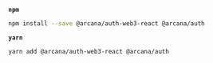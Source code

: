 **`npm`**

```bash
npm install --save @arcana/auth-web3-react @arcana/auth
```

**`yarn`**

```bash
yarn add @arcana/auth-web3-react @arcana/auth
```